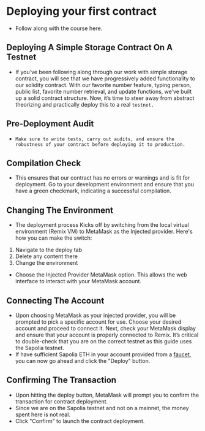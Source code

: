 # Deploying your first contract
- Follow along with the course here.

## Deploying A Simple Storage Contract On A Testnet
- If you’ve been following along through our work with simple storage contract, you will see that we have progressively added functionality to our solidity contract. With our favorite number feature, typing person, public list, favorite number retrieval, and update functions, we’ve built up a solid contract structure. Now, it’s time to steer away from abstract theorizing and practically deploy this to a real `testnet.`

## Pre-Deployment Audit
- `Make sure to write tests, carry out audits, and ensure the robustness of your contract before deploying it to production.`

## Compilation Check
- This ensures that our contract has no errors or warnings and is fit for deployment. Go to your development environment and ensure that you have a green checkmark, indicating a successful compilation.

## Changing The Environment
- The deployment process Kicks off by switching from the local virtual environment (Remix VM) to MetaMask as the Injected provider. Here's how you can make the switch:

1. Navigate to the deploy tab
2. Delete any content there
3. Change the environment

- Choose the Injected Provider MetaMask option. This allows the web interface to interact with your MetaMask account.

## Connecting The Account
- Upon choosing MetaMask as your injected provider, you will be prompted to pick a specific account for use. Choose your desired account and proceed to connect it. Next, check your MetaMask display and ensure that your account is properly connected to Remix. It’s critical to double-check that you are on the correct testnet as this guide uses the Sapolia testnet.
- If have sufficient Sapolia ETH in your account provided from a [faucet](https://www.alchemy.com/faucets/ethereum-sepolia), you can now go ahead and click the "Deploy" button.

## Confirming The Transaction
- Upon hitting the deploy button, MetaMask will prompt you to confirm the transaction for contract deployment.
- Since we are on the Sapolia testnet and not on a mainnet, the money spent here is not real.
- Click "Confirm" to launch the contract deployment.

## 
